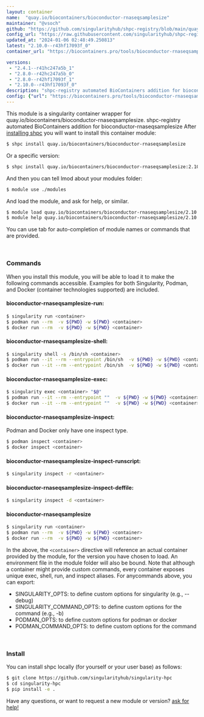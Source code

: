 ```yaml
---
layout: container
name:  "quay.io/biocontainers/bioconductor-rnaseqsamplesize"
maintainer: "@vsoch"
github: "https://github.com/singularityhub/shpc-registry/blob/main/quay.io/biocontainers/bioconductor-rnaseqsamplesize/container.yaml"
config_url: "https://raw.githubusercontent.com/singularityhub/shpc-registry/main/quay.io/biocontainers/bioconductor-rnaseqsamplesize/container.yaml"
updated_at: "2024-01-06 02:48:49.250813"
latest: "2.10.0--r43hf17093f_0"
container_url: "https://biocontainers.pro/tools/bioconductor-rnaseqsamplesize"

versions:
 - "2.4.1--r41hc247a5b_1"
 - "2.8.0--r42hc247a5b_0"
 - "2.8.0--r42hf17093f_1"
 - "2.10.0--r43hf17093f_0"
description: "shpc-registry automated BioContainers addition for bioconductor-rnaseqsamplesize"
config: {"url": "https://biocontainers.pro/tools/bioconductor-rnaseqsamplesize", "maintainer": "@vsoch", "description": "shpc-registry automated BioContainers addition for bioconductor-rnaseqsamplesize", "latest": {"2.10.0--r43hf17093f_0": "sha256:f6e18008c1db645f2c24f19497386dd7a5b147e6a628f250a67761c42e90b783"}, "tags": {"2.4.1--r41hc247a5b_1": "sha256:d3afd62e336e0e70ded562decfeb76b9c3f5e426d4603367edee704542799cc7", "2.8.0--r42hc247a5b_0": "sha256:e2bb6da2be99845a36ad07c076d57395fb319fbe5e8eac3be28d4218a5ad8214", "2.8.0--r42hf17093f_1": "sha256:dc79aac70a9852bbecf01a725035e6d71a778a0b21d1825f5792b4a4eb1c3631", "2.10.0--r43hf17093f_0": "sha256:f6e18008c1db645f2c24f19497386dd7a5b147e6a628f250a67761c42e90b783"}, "docker": "quay.io/biocontainers/bioconductor-rnaseqsamplesize"}
---
```


This module is a singularity container wrapper for quay.io/biocontainers/bioconductor-rnaseqsamplesize.
shpc-registry automated BioContainers addition for bioconductor-rnaseqsamplesize
After [installing shpc](#install) you will want to install this container module:


```bash
$ shpc install quay.io/biocontainers/bioconductor-rnaseqsamplesize
```

Or a specific version:

```bash
$ shpc install quay.io/biocontainers/bioconductor-rnaseqsamplesize:2.10.0--r43hf17093f_0
```

And then you can tell lmod about your modules folder:

```bash
$ module use ./modules
```

And load the module, and ask for help, or similar.

```bash
$ module load quay.io/biocontainers/bioconductor-rnaseqsamplesize/2.10.0--r43hf17093f_0
$ module help quay.io/biocontainers/bioconductor-rnaseqsamplesize/2.10.0--r43hf17093f_0
```

You can use tab for auto-completion of module names or commands that are provided.

<br>

### Commands

When you install this module, you will be able to load it to make the following commands accessible.
Examples for both Singularity, Podman, and Docker (container technologies supported) are included.

#### bioconductor-rnaseqsamplesize-run:

```bash
$ singularity run <container>
$ podman run --rm  -v ${PWD} -w ${PWD} <container>
$ docker run --rm  -v ${PWD} -w ${PWD} <container>
```

#### bioconductor-rnaseqsamplesize-shell:

```bash
$ singularity shell -s /bin/sh <container>
$ podman run --it --rm --entrypoint /bin/sh  -v ${PWD} -w ${PWD} <container>
$ docker run --it --rm --entrypoint /bin/sh  -v ${PWD} -w ${PWD} <container>
```

#### bioconductor-rnaseqsamplesize-exec:

```bash
$ singularity exec <container> "$@"
$ podman run --it --rm --entrypoint ""  -v ${PWD} -w ${PWD} <container> "$@"
$ docker run --it --rm --entrypoint ""  -v ${PWD} -w ${PWD} <container> "$@"
```

#### bioconductor-rnaseqsamplesize-inspect:

Podman and Docker only have one inspect type.

```bash
$ podman inspect <container>
$ docker inspect <container>
```

#### bioconductor-rnaseqsamplesize-inspect-runscript:

```bash
$ singularity inspect -r <container>
```

#### bioconductor-rnaseqsamplesize-inspect-deffile:

```bash
$ singularity inspect -d <container>
```



#### bioconductor-rnaseqsamplesize

```bash
$ singularity run <container>
$ podman run --rm  -v ${PWD} -w ${PWD} <container>
$ docker run --rm  -v ${PWD} -w ${PWD} <container>
```


In the above, the `<container>` directive will reference an actual container provided
by the module, for the version you have chosen to load. An environment file in the
module folder will also be bound. Note that although a container
might provide custom commands, every container exposes unique exec, shell, run, and
inspect aliases. For anycommands above, you can export:

 - SINGULARITY_OPTS: to define custom options for singularity (e.g., --debug)
 - SINGULARITY_COMMAND_OPTS: to define custom options for the command (e.g., -b)
 - PODMAN_OPTS: to define custom options for podman or docker
 - PODMAN_COMMAND_OPTS: to define custom options for the command

<br>

### Install

You can install shpc locally (for yourself or your user base) as follows:

```bash
$ git clone https://github.com/singularityhub/singularity-hpc
$ cd singularity-hpc
$ pip install -e .
```

Have any questions, or want to request a new module or version? [ask for help!](https://github.com/singularityhub/singularity-hpc/issues)